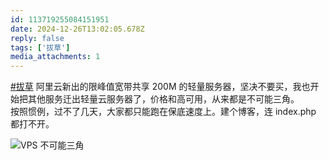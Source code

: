 ```yaml
---
id: 113719255084151951
date: 2024-12-26T13:02:05.678Z
reply: false
tags: ['拔草']
media_attachments: 1
---
```


[#拔草](https://e5n.cc/tags/%E6%8B%94%E8%8D%89) 阿里云新出的限峰值宽带共享 200M 的轻量服务器，坚决不要买，我也开始把其他服务迁出轻量云服务器了，价格和高可用，从来都是不可能三角。  
按照惯例，过不了几天，大家都只能跑在保底速度上。建个博客，连 index.php 都打不开。

![VPS 不可能三角](https://files.e5n.cc/media_attachments/files/113/719/251/043/000/344/original/16ac4d88c8f7b99d.png)
